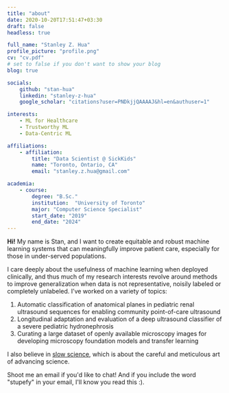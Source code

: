 ```yaml
---
title: "about"
date: 2020-10-20T17:51:47+03:30
draft: false
headless: true

full_name: "Stanley Z. Hua"
profile_picture: "profile.png"
cv: "cv.pdf"
# set to false if you don't want to show your blog
blog: true

socials:
    github: "stan-hua"
    linkedin: "stanley-z-hua"
    google_scholar: "citations?user=PNDkjjQAAAAJ&hl=en&authuser=1"

interests:
    - ML for Healthcare
    - Trustworthy ML
    - Data-Centric ML

affiliations:
    - affiliation:
        title: "Data Scientist @ SickKids"
        name: "Toronto, Ontario, CA"
        email: "stanley.z.hua@gmail.com"

academia:
    - course:
        degree: "B.Sc."
        institution:  "University of Toronto"
        major: "Computer Science Specialist"
        start_date: "2019"
        end_date: "2024"
---
```


**Hi!** My name is Stan, and I want to create equitable and robust machine learning systems that can meaningfully improve patient care, especially for those in under-served populations.

I care deeply about the usefulness of machine learning when deployed clinically, and thus much of my research interests revolve around methods to improve generalization when data is not representative, noisily labeled or completely unlabeled. I’ve worked on a variety of topics:

1. Automatic classification of anatomical planes in pediatric renal ultrasound sequences for enabling community point-of-care ultrasound
2. Longitudinal adaptation and evaluation of a deep ultrasound classifier of a severe pediatric hydronephrosis
3. Curating a large dataset of openly available microscopy images for developing microscopy foundation models and transfer learning

I also believe in [slow science](https://en.wikipedia.org/wiki/Slow_science), which is about the careful and meticulous art of advancing science.

Shoot me an email if you'd like to chat! And if you include the word "stupefy" in your email, I'll know you read this :).
